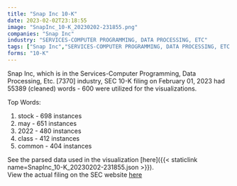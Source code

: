 ```yaml
---
title: "Snap Inc 10-K"
date: 2023-02-02T23:18:55
image: "SnapInc_10-K_20230202-231855.png"
companies: "Snap Inc"
industry: "SERVICES-COMPUTER PROGRAMMING, DATA PROCESSING, ETC"
tags: ["Snap Inc","SERVICES-COMPUTER PROGRAMMING, DATA PROCESSING, ETC.","02-01-2023","10-K"]
forms: "10-K"
---
```

Snap Inc, which is in the Services-Computer Programming, Data Processing, Etc. [7370] industry, SEC 10-K filing on February 01, 2023 had 55389 (cleaned) words - 600 were utilized for the visualizations.

Top Words:
1. stock - 698 instances
2. may - 651 instances
3. 2022 - 480 instances
4. class - 412 instances
5. common - 404 instances


See the parsed data used in the visualization [here]({{< staticlink name=SnapInc_10-K_20230202-231855.json >}}).  
View the actual filing on the SEC website [here](https://www.sec.gov/Archives/edgar/data/1564408/0001564408-23-000013.txt)